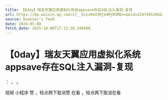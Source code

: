 ```yaml
---
title: 【0day】瑞友天翼应用虚拟化系统appsave存在SQL注入漏洞-复现
url: https://mp.weixin.qq.com/s?__biz=MzU3MjU4MjM3MQ==&mid=2247485266&idx=1&sn=e53f4adfdb12a208c94b683be940e544
source: Doonsec's feed
date: 2024-05-08
fetch_date: 2025-10-06T17:13:38.246600
---
```


# 【0day】瑞友天翼应用虚拟化系统appsave存在SQL注入漏洞-复现

：
，
。

视频
小程序
赞
，轻点两下取消赞
在看
，轻点两下取消在看